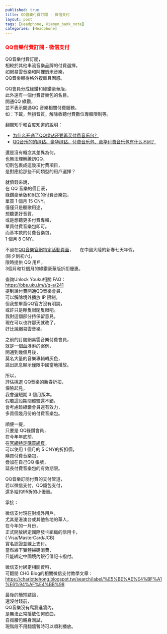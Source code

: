 ```yaml
---
published: true
title: QQ音樂付費訂閱 - 微信支付
layout: post
tags: [Headphone, Xiamen_bank_note]
categories: [Headphone]
---
```


### <font color="red">QQ音樂付費訂閱 - 微信支付</font>

QQ音樂付費訂閱，   
相較於其他串流音樂品牌的付費選擇，   
如網易雲音樂和阿裡蝦米音樂，    
QQ音樂顯得格外複雜且困惑。    
    
QQ會員分成綠鑽和綠鑽豪華版，   
此外還有一個付費音樂包的名目。   
開通QQ 綠鑽，    
並不表示開通QQ 音樂相關付費服務。    
如：下載，無損音質，解除收聽付費數位專輯限制等。    
    
翻閱知乎和百度知道的說明：   

* [<span lang="zh-Hans">为什么开通了QQ绿钻还要再买付费音乐包？</span>][1]  
* [<span lang="zh-Hans">QQ音乐的的绿钻、豪华绿钻、付费音乐包、豪华付费音乐包有什么不同？</span>][2]  

還是沒有概念其差異為何，    
也無法理解騰訊QQ，    
切割包裹成這幾項付費項目，   
是對應給那些不同類型的用戶選擇？    
    
就價錢來說，    
在 QQ 音樂的價目表，    
綠鑽豪華版和附加的付費音樂包，   
單買 1 個月 15 CNY。   
僅僅只是聽歌用途，   
想聽更好音質，   
或是想聽更多付費專輯，   
單買付費音樂包即可。    
而基本款的付費音樂包，   
1 個月 8 CNY。    
  
不過在[QQ音樂官網特定活動頁面][3]，    
在中國大陸的新春七天年假，   
(除夕到初六)，    
限時提供 QQ 用戶，   
3個月和12個月的綠鑽豪華版折扣優惠。   
    
查詢Unlock Youku相關 FAQ：   
https://bbs.uku.im/t/q-a/241    
提到說付費開通QQ音樂會員，    
可以解除境外播放 IP 限制。   
但我想畢竟QQ官方沒有明說，    
或許只是睜隻眼閉隻眼吧。    
我對這個部分持保留意見，    
現在可以也許那天就改了，    
好比說網易雲音樂。   
    
之前的訂閱網易雲音樂付費會員，   
就是一個血淋淋的案例，   
開通到幾個月後，    
莫名大量的音樂專輯轉灰色，   
跳出訊息顯示僅限中國當地播放。   
    
所以，   
評估挑選 QQ音樂的新春折扣，   
保險起見，   
我會選短期 3 個月版本。   
假若這段期間體驗還不錯，    
會考慮趁綠鑽會員還有效力，   
多買個幾月份的付費音樂包。   
    
順便一提，   
只要是 QQ綠鑽會員，   
在今年年底前，   
在[官網特定購買網頁][4]，    
可以使用 1 個月的 5 CNY的折扣價，   
購買付費音樂包，    
疊加在自己QQ 帳號，   
延長付費音樂包的有效期限。   
    
QQ音樂訂閱付費的支付管道，    
若以微信支付，QQ錢包支付，    
還多給約95折的小優惠。      

承接：

微信支付現在對境外用戶，    
尤其是港澳台或其他各地的華人，   
在今年的一月份，    
正式開放綁定國際發卡組織的信用卡，   
( Visa/MasterCard/JCB)    
實名認證並線上支付。    
當然線下實體掃碼消費，   
只能綁定中國境內銀行借記卡撥付。    
    
微信支付綁定相關資料，   
可翻閱 CHG Blog的相關微信支付教學文章：    
https://charlottehong.blogspot.tw/search/label/%E5%BE%AE%E4%BF%A1%E6%94%AF%E4%BB%98

最後的簡短結論，    
還沒付錢前，    
QQ音樂沒有爬牆進牆內，    
是無法正常播放任何歌曲，    
自掏腰包親身測試，   
現階段不用翻牆暫時可以順利播放。    


[1]: https://www.zhihu.com/question/38226398
[2]: https://zhidao.baidu.com/question/2118539495506526547.html
[3]: https://y.qq.com/apg/159/index.html
[4]: https://y.qq.com/m/act/5yuansui/index.html

